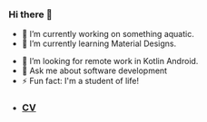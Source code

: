 ### Hi there 👋

<!--
**ikmazameti/ikmazameti** is a ✨ _special_ ✨ repository because its `README.md` (this file) appears on your GitHub profile.

Here are some ideas to get you started:
 -->
- 🔭 I’m currently working on something aquatic.
- 🌱 I’m currently learning Material Designs.
<!-- - 👯 I’m looking to collaborate on ... -->
- 🤔 I’m looking for remote work in Kotlin Android.
- 💬 Ask me about software development
- ⚡ Fun fact: I'm a student of life!
- ### [CV](https://docs.google.com/document/d/1CMXXqtnY7kXfiEzxWIFxvi_2Wy_UwziZcxzfXEa2At8/edit?usp=sharing)

